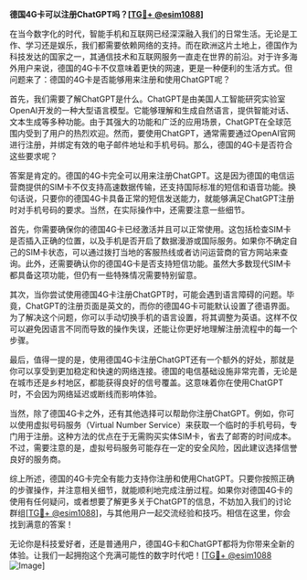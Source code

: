 **德国4G卡可以注册ChatGPT吗？[[TG💪+ @esim1088](https://t.me/s/esim1088)]**

在当今数字化的时代，智能手机和互联网已经深深融入我们的日常生活。无论是工作、学习还是娱乐，我们都需要依赖网络的支持。而在欧洲这片土地上，德国作为科技发达的国家之一，其通信技术和互联网服务一直走在世界的前沿。对于许多海外用户来说，德国的4G卡不仅意味着更快的网速，更是一种便利的生活方式。但问题来了：德国的4G卡是否能够用来注册和使用ChatGPT呢？

首先，我们需要了解ChatGPT是什么。ChatGPT是由美国人工智能研究实验室OpenAI开发的一种大型语言模型。它能够理解和生成自然语言，提供智能对话、文本生成等多种功能。由于其强大的功能和广泛的应用场景，ChatGPT在全球范围内受到了用户的热烈欢迎。然而，要使用ChatGPT，通常需要通过OpenAI官网进行注册，并绑定有效的电子邮件地址和手机号码。那么，德国的4G卡是否符合这些要求呢？

答案是肯定的。德国的4G卡完全可以用来注册ChatGPT。这是因为德国的电信运营商提供的SIM卡不仅支持高速数据传输，还支持国际标准的短信和语音功能。换句话说，只要你的德国4G卡具备正常的短信发送能力，就能够满足ChatGPT注册时对手机号码的要求。当然，在实际操作中，还需要注意一些细节。

首先，你需要确保你的德国4G卡已经激活并且可以正常使用。这包括检查SIM卡是否插入正确的位置，以及手机是否开启了数据漫游或国际服务。如果你不确定自己的SIM卡状态，可以通过拨打当地的客服热线或者访问运营商的官方网站来查询。此外，还需要确认你的德国4G卡是否支持短信功能。虽然大多数现代SIM卡都具备这项功能，但仍有一些特殊情况需要特别留意。

其次，当你尝试使用德国4G卡注册ChatGPT时，可能会遇到语言障碍的问题。毕竟，ChatGPT的注册页面是英文的，而你的德国4G卡可能默认设置了德语界面。为了解决这个问题，你可以手动切换手机的语言设置，将其调整为英语。这样不仅可以避免因语言不同而导致的操作失误，还能让你更好地理解注册流程中的每一个步骤。

最后，值得一提的是，使用德国4G卡注册ChatGPT还有一个额外的好处，那就是你可以享受到更加稳定和快速的网络连接。德国的电信基础设施非常完善，无论是在城市还是乡村地区，都能获得良好的信号覆盖。这意味着你在使用ChatGPT时，不会因为网络延迟或断线而影响体验。

当然，除了德国4G卡之外，还有其他选择可以帮助你注册ChatGPT。例如，你可以使用虚拟号码服务（Virtual Number Service）来获取一个临时的手机号码，专门用于注册。这种方法的优点在于无需购买实体SIM卡，省去了邮寄的时间成本。不过，需要注意的是，虚拟号码服务可能存在一定的安全风险，因此建议选择信誉良好的服务商。

综上所述，德国的4G卡完全有能力支持你注册和使用ChatGPT。只要你按照正确的步骤操作，并注意相关细节，就能顺利地完成注册过程。如果你对德国4G卡的使用有任何疑问，或者想要了解更多关于ChatGPT的信息，不妨加入我们的讨论群组[[TG💪+ @esim1088](https://t.me/s/esim1088)]，与其他用户一起交流经验和技巧。相信在这里，你会找到满意的答案！

无论你是科技爱好者，还是普通用户，德国4G卡和ChatGPT都将为你带来全新的体验。让我们一起拥抱这个充满可能性的数字时代吧！[[TG💪+ @esim1088](https://t.me/s/esim1088) ![Image](https://i.postimg.cc/4NQfJmqS/Snipaste-2025-05-13-00-14-12.png)]